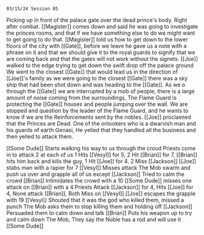 	03/15/24 Session 05



Picking up in front of the palace gate over the dead prince's body. Right after combat.
[[Magister]] comes down and said he was going to investigate the princes rooms, and that if we have something else to do we might want to get going to do that.
[[Magister]] told us how to get down to the lower floors of the city with [[Gate]], before we leave he gave us a note with a phrase on it and that we should give it to the royal guards to signify that we are coming back and that the gates will not work without the signets. 
[[Joe]] walked to the edge trying to get down the swift drop off the palace ground
We went to the closest [[Gate]] that would lead us in the direction of [[Joe]]'s family
as we were going to the closest [[Gate]] there was a sky ship that had been shot down and was heading to the [[Gate]]. As we o through the [[Gate]] we are interrupted by a mob of people, there is a large amount of noise coming from the surroundings, The Flame Guard is protecting the [[Gate]] houses and people jumping over the wall. We are stopped and question by the leader of the Flame Guard, and he wants to know if we are the Reinforcements sent by the nobles. [[Joe]] proclaimed that the Princes are Dead. One of the onlookers who is a dwarvish man and his guards of earth Genasi, He yelled that they handled all the business and then yelled to attack them.


[[Some Dude]] Starts walking his way to us through the croud
Priests come in to attack 2 at each of us 1 Hits [[Vesyl]] for 5, 2 Hit [[Brian]] for 7, [[Brian]] hits him back and kills the guy, 1 Hit [[Joe]] for 4, 2 Miss [[Jackson]] 
[[Joe]] stabs man with a rapier for 7
[[Vesyl]] Misses attack
The Mob swarm and push us over and grapple all of us except
[[Jackson]] Tried to calm the crowd
[[Brian]] Intimidates the crowd with a 10
[[Some Dude]] misses one attack on [[Brian]] with a 4
Priests Attack [[Jackson]] for 4, Hits [[Joe]] for 4, None attack [[Brian]], Both Miss on [[Vesyl]]
[[Joe]] escapes the grapple with 19
[[Vesyl]] Shouted that it was the god who killed them, missed a punch
The Mob asks them to stop killing them and holding off
[[Jackson]] Persuaded them to calm down and talk
[[Brian]] Puts his weapon up to try and calm down The Mob, They say the Noble has a rod and will use it
[[Some Dude]] 